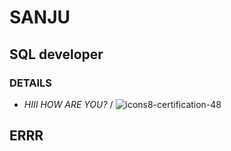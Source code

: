 # SANJU
## SQL developer

### DETAILS
- *HIII HOW ARE YOU?*
/ ![icons8-certification-48](https://github.com/bhaveshverma222/sanju/assets/140526101/42b83058-5570-45e0-83a8-42330532fd3b)
## ERRR
